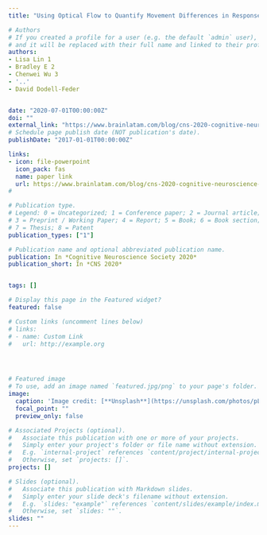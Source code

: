```yaml
---
title: "Using Optical Flow to Quantify Movement Differences in Responses to Emotional Stimuli Among People with Schizophrenia and Controls"

# Authors
# If you created a profile for a user (e.g. the default `admin` user), write the username (folder name) here 
# and it will be replaced with their full name and linked to their profile.
authors:
- Lisa Lin 1
- Bradley E 2
- Chenwei Wu 3
- '..'
- David Dodell-Feder


date: "2020-07-01T00:00:00Z"
doi: ""
external_link: "https://www.brainlatam.com/blog/cns-2020-cognitive-neuroscience-society-poster-session-c1-c69-1268"
# Schedule page publish date (NOT publication's date).
publishDate: "2017-01-01T00:00:00Z"

links:
- icon: file-powerpoint
  icon_pack: fas
  name: paper link
  url: https://www.brainlatam.com/blog/cns-2020-cognitive-neuroscience-society-poster-session-c1-c69-1268
#

# Publication type.
# Legend: 0 = Uncategorized; 1 = Conference paper; 2 = Journal article;
# 3 = Preprint / Working Paper; 4 = Report; 5 = Book; 6 = Book section;
# 7 = Thesis; 8 = Patent
publication_types: ["1"]

# Publication name and optional abbreviated publication name.
publication: In *Cognitive Neuroscience Society 2020*
publication_short: In *CNS 2020*


tags: []

# Display this page in the Featured widget?
featured: false

# Custom links (uncomment lines below)
# links:
# - name: Custom Link
#   url: http://example.org




# Featured image
# To use, add an image named `featured.jpg/png` to your page's folder. 
image:
  caption: 'Image credit: [**Unsplash**](https://unsplash.com/photos/pLCdAaMFLTE)'
  focal_point: ""
  preview_only: false

# Associated Projects (optional).
#   Associate this publication with one or more of your projects.
#   Simply enter your project's folder or file name without extension.
#   E.g. `internal-project` references `content/project/internal-project/index.md`.
#   Otherwise, set `projects: []`.
projects: []

# Slides (optional).
#   Associate this publication with Markdown slides.
#   Simply enter your slide deck's filename without extension.
#   E.g. `slides: "example"` references `content/slides/example/index.md`.
#   Otherwise, set `slides: ""`.
slides: ""
---
```


